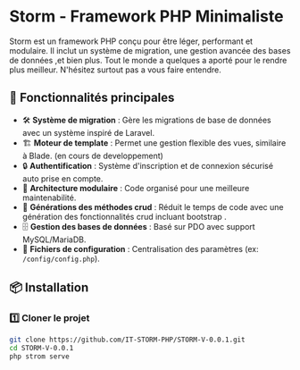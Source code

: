 # Storm - Framework PHP Minimaliste

Storm est un framework PHP conçu pour être léger, performant et modulaire. Il inclut un système de migration,  une gestion avancée des bases de données ,et bien plus.
Tout le monde a quelques a aporté pour le rendre plus meilleur. N'hésitez surtout pas a vous faire entendre.

## 📌 Fonctionnalités principales

- 🛠 **Système de migration** : Gère les migrations de base de données avec un système inspiré de Laravel.
- 🏗 **Moteur de template** : Permet une gestion flexible des vues, similaire à Blade. (en cours de developpement)
- 🔒 **Authentification** : Système d'inscription et de connexion sécurisé auto prise en compte.
- 🚀 **Architecture modulaire** : Code organisé pour une meilleure maintenabilité.
- 🚀 **Générations des méthodes crud** : Réduit le temps de code avec une génération des fonctionnalités crud incluant bootstrap .
- 🗄 **Gestion des bases de données** : Basé sur PDO avec support MySQL/MariaDB.
- 📜 **Fichiers de configuration** : Centralisation des paramètres (ex: `/config/config.php`).

## 📦 Installation

### 1️⃣ Cloner le projet
```bash
git clone https://github.com/IT-STORM-PHP/STORM-V-0.0.1.git
cd STORM-V-0.0.1
php strom serve 
